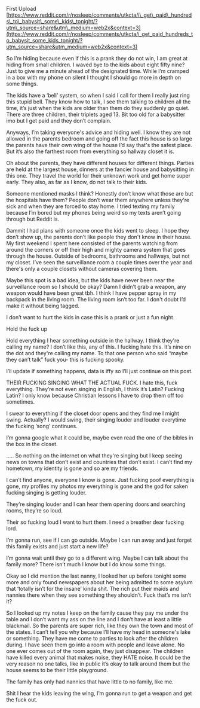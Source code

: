 First Upload [https://www.reddit.com/r/nosleep/comments/utkcta/i\_get\_paid\_hundreds\_to\_babysit\_some\_kids\_tonight/?utm\_source=share&utm\_medium=web2x&context=3](https://www.reddit.com/r/nosleep/comments/utkcta/i_get_paid_hundreds_to_babysit_some_kids_tonight/?utm_source=share&utm_medium=web2x&context=3) 

So I’m hiding because even if this is a prank they do not win, I am great at hiding from small children. I waved bye to the kids about eight fifty nine? Just to give me a minute ahead of the designated time. While I’m cramped in a box with my phone on silent I thought I should go more in depth on some things.

The kids have a ‘bell’ system, so when I said I call for them I really just ring this stupid bell. They know how to talk, I see them talking to children all the time, it’s just when the kids are older than them do they suddenly go quiet. There are three children, their triplets aged 13. Bit too old for a babysitter imo but I get paid and they don’t complain.

Anyways, I’m taking everyone's advice and hiding well. I know they are not allowed in the parents bedroom and going off the fact this house is so large the parents have their own wing of the house I’d say that's the safest place. But it’s also the farthest room from everything so hallway closet it is.

Oh about the parents, they have different houses for different things. Parties are held at the largest house, dinners at the fancier house and babysitting in this one. They travel the world for their unknown work and get home super early. They also, as far as I know, do not talk to their kids.

Someone mentioned masks I think? Honestly don’t know what those are but the hospitals have them? People don’t wear them anywhere unless they're sick and when they are forced to stay home. I tried texting my family because I’m bored but my phones being weird so my texts aren’t going through but Reddit is.

Dammit I had plans with someone once the kids went to sleep. I hope they don’t show up, the parents don’t like people they don't know in their house. My first weekend I spent here consisted of the parents watching from around the corners or off their high and mighty camera system that goes through the house. Outside of bedrooms, bathrooms and hallways, but not my closet. I’ve seen the surveillance room a couple times over the year and there's only a couple closets without cameras covering them.

Maybe this spot is a bad idea, but the kids have never been near the surveillance room so I should be okay? Damn I didn’t grab a weapon, any weapon would have been great tbh. I think I have pepper spray in my backpack in the living room. The living room isn’t too far. I don't doubt I’d make it without being tagged.

I don’t want to hurt the kids in case this is a prank or just a fun night.

Hold the fuck up

Hold everything I hear something outside in the hallway. I think they're calling my name? I don’t like this, any of this. I fucking hate this. It’s nine on the dot and they're calling my name. To that one person who said “maybe they can’t talk” fuck you- this is fucking spooky.

I’ll update if something happens, data is iffy so I’ll just continue on this post.

THEIR FUCKING SINGING WHAT THE ACTUAL FUCK. I hate this, fuck everything. They’re not even singing in English, I think it’s Latin? Fucking Latin? I only know because Christian lessons I have to drop them off too sometimes.

I swear to everything if the closet door opens and they find me I might swing. Actually? I would swing, their singing louder and louder everytime the fucking ‘song’ continues.

I’m gonna google what it could be, maybe even read the one of the bibles in the box in the closet.

….. So nothing on the internet on what they're singing but I keep seeing news on towns that don’t exist and countries that don’t exist. I can’t find my hometown, my identity is gone and so are my friends.

I can’t find anyone, everyone I know is gone. Just fucking poof everything is gone, my profiles my photos my everything is gone and the god for saken fucking singing is getting louder.

They’re singing louder and I can hear them opening doors and searching rooms, they’re so loud.

Their so fucking loud I want to hurt them. I need a breather dear fucking lord.

I’m gonna run, see if I can go outside. Maybe I can run away and just forget this family exists and just start a new life? 

I’m gonna wait until they go to a different wing. Maybe I can talk about the family more? There isn’t much I know but I do know some things.

Okay so I did mention the last nanny, I looked her up before tonight some more and only found newspapers about her being admitted to some asylum that ‘totally isn’t for the insane’ kinda shit. The rich put their maids and nannies there when they see something they shouldn’t. Fuck that’s me isn’t it?

So I looked up my notes I keep on the family cause they pay me under the table and I don’t want my ass on the line and I don’t have at least a little blackmail. So the parents are super rich, like they own the town and most of the states. I can’t tell you why because I’ll have my head in someone's lake or something. They have me come to parties to look after the children during. I have seen them go into a room with people and leave alone. No one ever comes out of the room again, they just disappear. The children have killed every animal that makes noise, they HATE noise. It could be the very reason no one talks, like in public it’s okay to talk around them but the house seems to be their little playground.

The family has only had nannies that have little to no family, like me.

Shit I hear the kids leaving the wing, I’m gonna run to get a weapon and get the fuck out.
